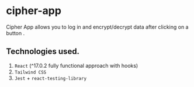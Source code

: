 # cipher-app

Cipher App allows you to log in and encrypt/decrypt data after clicking on a button .

## Technologies used.

1. `React` (^17.0.2 fully functional approach with hooks)
2. `Tailwind CSS`
3. `Jest` + `react-testing-library`
